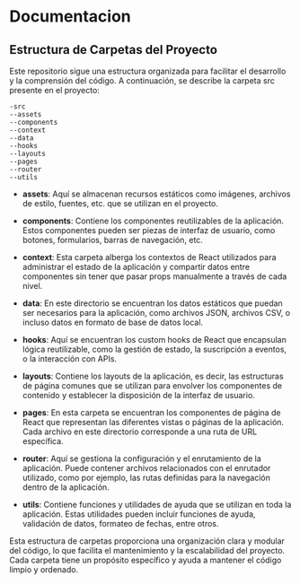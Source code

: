 # Documentacion

## Estructura de Carpetas del Proyecto

Este repositorio sigue una estructura organizada para facilitar el desarrollo y la comprensión del código. A continuación, se describe la carpeta src presente en el proyecto:

```
-src
--assets
--components
--context
--data
--hooks
--layouts
--pages
--router
--utils
```
    

- **assets**: Aquí se almacenan recursos estáticos como imágenes, archivos de estilo, fuentes, etc. que se utilizan en el proyecto.

- **components**: Contiene los componentes reutilizables de la aplicación. Estos componentes pueden ser piezas de interfaz de usuario, como botones, formularios, barras de navegación, etc.

- **context**: Esta carpeta alberga los contextos de React utilizados para administrar el estado de la aplicación y compartir datos entre componentes sin tener que pasar props manualmente a través de cada nivel.

- **data**: En este directorio se encuentran los datos estáticos que puedan ser necesarios para la aplicación, como archivos JSON, archivos CSV, o incluso datos en formato de base de datos local.

- **hooks**: Aquí se encuentran los custom hooks de React que encapsulan lógica reutilizable, como la gestión de estado, la suscripción a eventos, o la interacción con APIs.

- **layouts**: Contiene los layouts de la aplicación, es decir, las estructuras de página comunes que se utilizan para envolver los componentes de contenido y establecer la disposición de la interfaz de usuario.

- **pages**: En esta carpeta se encuentran los componentes de página de React que representan las diferentes vistas o páginas de la aplicación. Cada archivo en este directorio corresponde a una ruta de URL específica.

- **router**: Aquí se gestiona la configuración y el enrutamiento de la aplicación. Puede contener archivos relacionados con el enrutador utilizado, como por ejemplo, las rutas definidas para la navegación dentro de la aplicación.

- **utils**: Contiene funciones y utilidades de ayuda que se utilizan en toda la aplicación. Estas utilidades pueden incluir funciones de ayuda, validación de datos, formateo de fechas, entre otros.

Esta estructura de carpetas proporciona una organización clara y modular del código, lo que facilita el mantenimiento y la escalabilidad del proyecto. Cada carpeta tiene un propósito específico y ayuda a mantener el código limpio y ordenado.
